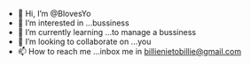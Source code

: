 - 👋 Hi, I’m @BlovesYo
- 👀 I’m interested in ...bussiness
- 🌱 I’m currently learning ...to manage a bussiness
- 💞️ I’m looking to collaborate on ...you
- 📫 How to reach me ...inbox me in billienietobillie@gmail.com

<!---
BlovesYo/BlovesYo is a ✨ special ✨ repository because its `README.md` (this file) appears on your GitHub profile.
You can click the Preview link to take a look at your changes.
--->
